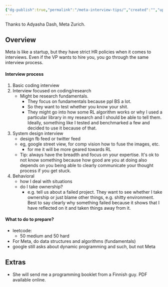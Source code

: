 ```yaml
---
{"dg-publish":true,"permalink":"/meta-interview-tips/","created":"","updated":""}
---
```



Thanks to Adyasha Dash, Meta Zurich.

## Overview

Meta is like a startup, but they have strict HR policies when it comes to interviews. Even if the VP wants to hire you, you go through the same interview process.

#### Interview process

1. Basic coding interview 
2. Interview focused on coding/research
	- Might be research fundamentals. 
		- They focus on fundamentals because ppl BS a lot.
		- So they want to test whether you know your shit.
		- They might go into how some RL algorithm works or why I used a particular library in my research and I should be able to tell them. Ideally, something like I tested and benchmarked a few and decided to use it because of that.
3. System design interview
	- design fb feed or twitter feed
	- eg, google street view, for comp vision how to fuse the images, etc.
		- for me it will be more geared towards RL
	- Tip: always have the breadth and focus on your expertise. It's ok to not know something because how good are you at doing also depends on you being able to clearly communicate your thought process if you get stuck.
4. Behavioral
	- how I deal with situations
	- do I take ownership?
		- e.g. tell us about a failed project. They want to see whether I take ownership or just blame other things, e.g. shitty environment. Best to say clearly why something failed because it shows that I have reflected on it and taken things away from it.

#### What to do to prepare?

- leetcode:
	- 50 medium and 50 hard
- For Meta, do data structures and algorithms (fundamentals)
- google still asks about dynamic programming and such, but not Meta

## Extras

- She will send me a programming booklet from a Finnish guy. PDF available online.